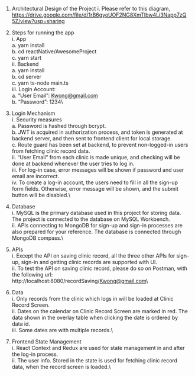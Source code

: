 1. Architectural Design of the Project
i.	Please refer to this diagram, https://drive.google.com/file/d/1rB6gyoUOF2NG8XmTIbw4Li3Napp7zQ5Z/view?usp=sharing 

2. Steps for running the app\
i.	App\
    a.	yarn install\
    b.	cd reactNative/AwesomeProject\
    c.	yarn start\
ii.	Backend\
    a.	yarn install\
    b.	cd server\
    c.	yarn ts-node main.ts\
iii.	Login Account:\
    a.	“User Email”: Kwong@gmail.com\
    b.	“Password”: 1234\

3. Login Mechanism\
i.	Security measures\
    a.	Password is hashed through bcrypt.\
    b.	JWT is acquired in authorization process, and token is generated at backend server, and then sent to frontend client for local storage.\
    c.	Route guard has been set at backend, to prevent non-logged-in users from fetching clinic record data.\
ii.	“User Email” from each clinic is made unique, and checking will be done at backend whenever the user tries to log in. \
iii.	For log-in case, error messages will be shown if password and user email are incorrect.\
iv.	To create a log-in account, the users need to fill in all the sign-up form fields. Otherwise, error message will be shown, and the submit button will be disabled.\

4. Database\
i.	MySQL is the primary database used in this project for storing data. The project is connected to the database on MySQL Workbench.\
ii.	APIs connecting to MongoDB for sign-up and sign-in processes are also prepared for your reference. The database is connected through MongoDB compass.\

5. APIs\
i.	Except the API on saving clinic record, all the three other APIs for sign-up, sign-in and getting clinic records are supported with UI.\
ii.	To test the API on saving clinic record, please do so on Postman, with the following url: http://localhost:8080/recordSaving/Kwong@gmail.com\

6. Data\
i.	Only records from the clinic which logs in will be loaded at Clinic Record Screen.\
ii.	Dates on the calendar on Clinic Record Screen are marked in red. The data shown in the overlay table when clicking the date is ordered by data id.\
iii. Some dates are with multiple records.\

7. Frontend State Management\
i.	React Context and Redux are used for state management in and after the log-in process.\
ii.	The user info. Stored in the state is used for fetching clinic record data, when the record screen is loaded.\
